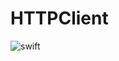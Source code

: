 # HTTPClient

![swift](https://github.com/deniskt-hub/HTTPClient/actions/workflows/swift.yml/badge.svg)
